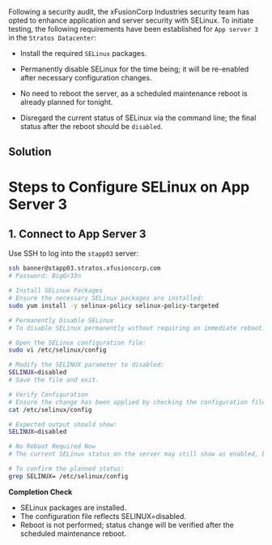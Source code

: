 Following a security audit, the xFusionCorp Industries security team has opted to enhance application and server security with SELinux. To initiate testing, the following requirements have been established for `App server 3` in the `Stratos Datacenter`:



- Install the required `SELinux` packages.

- Permanently disable SELinux for the time being; it will be re-enabled after necessary configuration changes.

- No need to reboot the server, as a scheduled maintenance reboot is already planned for tonight.

- Disregard the current status of SELinux via the command line; the final status after the reboot should be `disabled`.

## Solution
# Steps to Configure SELinux on App Server 3

## 1. Connect to App Server 3
Use SSH to log into the `stapp03` server:

```bash
ssh banner@stapp03.stratos.xfusioncorp.com
# Password: BigGr33n

# Install SELinux Packages
# Ensure the necessary SELinux packages are installed:
sudo yum install -y selinux-policy selinux-policy-targeted

# Permanently Disable SELinux
# To disable SELinux permanently without requiring an immediate reboot:

# Open the SELinux configuration file:
sudo vi /etc/selinux/config

# Modify the SELINUX parameter to disabled:
SELINUX=disabled
# Save the file and exit.

# Verify Configuration
# Ensure the change has been applied by checking the configuration file:
cat /etc/selinux/config

# Expected output should show:
SELINUX=disabled

# No Reboot Required Now
# The current SELinux status on the server may still show as enabled, but the change will take effect after the next reboot during the scheduled maintenance.

# To confirm the planned status:
grep SELINUX= /etc/selinux/config
```
**Completion Check**
- SELinux packages are installed.
- The configuration file reflects SELINUX=disabled.
- Reboot is not performed; status change will be verified after the scheduled maintenance reboot.